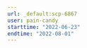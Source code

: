 ```yaml
---
url: _default:scp-6867
user: pain-candy
starttime: "2022-06-23"
endtime: "2022-08-01"
---
```

<reserve />